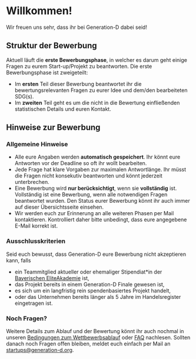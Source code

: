 # Willkommen!

Wir freuen uns sehr, dass ihr bei Generation-D dabei seid!

## Struktur der Bewerbung

Aktuell läuft die **erste Bewerbungsphase**, in welcher es darum geht einige Fragen zu eurem Start-up/Projekt zu beantworten. Die erste Bewerbungsphase ist zweigeteilt:

* Im **ersten** Teil dieser Bewerbung beantwortet ihr die bewertungsrelevanten Fragen zu eurer Idee und dem/den bearbeiteten SDG(s).
* Im **zweiten** Teil geht es um die nicht in die Bewertung einfließenden statistischen Details und euren Kontakt.

## Hinweise zur Bewerbung

### Allgemeine Hinweise

* Alle eure Angaben werden **automatisch gespeichert**. Ihr könnt eure Antworten vor der Deadline so oft ihr wollt bearbeiten.
* Jede Frage hat klare Vorgaben zur maximalen Antwortlänge. Ihr müsst die Fragen nicht konsekutiv beantworten und könnt jederzeit unterbrechen.
* Eine Bewerbung wird **nur berücksichtigt**, wenn sie **vollständig** ist. Vollständig ist eine Bewerbung, wenn alle notwendigen Fragen beantwortet wurden. Den Status eurer Bewerbung könnt ihr auch immer auf dieser Übersichtsseite einsehen.
* Wir werden euch zur Erinnerung an alle weiteren Phasen per Mail kontaktieren. Kontrolliert daher bitte unbedingt, dass eure angegebene E-Mail korrekt ist.

### Ausschlusskriterien

Seid euch bewusst, dass Generation-D eure Bewerbung nicht akzeptieren kann, falls

* ein Teammitglied aktueller oder ehemaliger Stipendiat\*in der [Bayerischen EliteAkademie](https://generation-d.org/about-us#bea) ist,
* das Projekt bereits in einem Generation-D Finale gewesen ist,
* es sich um ein langfristig rein spendenbasiertes Projekt handelt,
* oder das Unternehmen bereits länger als 5 Jahre im Handelsregister eingetragen ist.

### Noch Fragen?

Weitere Details zum Ablauf und der Bewertung könnt ihr auch nochmal in unseren [Bedingungen zum Wettbewerbsablauf](files/Ablauf_des_Bewerbungsprozesses_2025.pdf) oder [FAQ](https://generation-d.org/faq/) nachlesen. Sollten danach noch Fragen offen bleiben, meldet euch einfach per Mail an [startups@generation-d.org](mailto:startups@generation-d.org).
